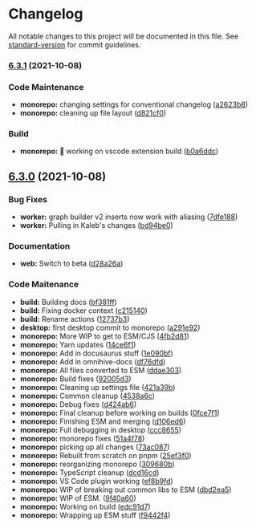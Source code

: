 # Changelog

All notable changes to this project will be documented in this file. See [standard-version](https://github.com/conventional-changelog/standard-version) for commit guidelines.

### [6.3.1](https://github.com/WithOneVisionTechnologies/omnihive/compare/v6.3.0...v6.3.1) (2021-10-08)


### Code Maintenance

* **monorepo:** changing settings for conventional changelog ([a2623b8](https://github.com/WithOneVisionTechnologies/omnihive/commit/a2623b80ed921ad26a0bdc07c76159081d911f52))
* **monorepo:** cleaning up file layout ([d821cf0](https://github.com/WithOneVisionTechnologies/omnihive/commit/d821cf06ceb18f65931ebf3fb9b6a207de0a5d1a))


### Build

* **monorepo:** :green_heart: working on vscode extension build ([b0a6ddc](https://github.com/WithOneVisionTechnologies/omnihive/commit/b0a6ddc97cb6d5cb22aac6b11db887ef1c0697ad))

## [6.3.0](https://github.com/WithOneVisionTechnologies/omnihive/compare/v6.2.62...v6.3.0) (2021-10-08)


### Bug Fixes

* **worker:** graph builder v2 inserts now work with aliasing ([7dfe188](https://github.com/WithOneVisionTechnologies/omnihive/commit/7dfe188e3fc2c3860fddabf3eb0ad3146d324469))
* **worker:** Pulling in Kaleb's changes ([bd94be0](https://github.com/WithOneVisionTechnologies/omnihive/commit/bd94be0404af0c9ac3b1c58694a7f0b535127a85))


### Documentation

* **web:** Switch to beta ([d28a26a](https://github.com/WithOneVisionTechnologies/omnihive/commit/d28a26a9660027074e16efa7c2579e7e539dcc81))


### Code Maitenance

* **build:** Building docs ([bf381ff](https://github.com/WithOneVisionTechnologies/omnihive/commit/bf381ff31cc271af99792a95ec46ac0361836f7b))
* **build:** Fixing docker context ([c215140](https://github.com/WithOneVisionTechnologies/omnihive/commit/c2151404c3819d7318ce63fd0367eb150fb1ef52))
* **build:** Rename actions ([12737b3](https://github.com/WithOneVisionTechnologies/omnihive/commit/12737b3f558a58d37fef259f64a14cf92dfb0dd5))
* **desktop:** first desktop commit to monorepo ([a291e92](https://github.com/WithOneVisionTechnologies/omnihive/commit/a291e92bb0ba611c33ccfa3a8014ac9686fb507f))
* **monorepo:**  More WIP to get to ESM/CJS ([4fb2d81](https://github.com/WithOneVisionTechnologies/omnihive/commit/4fb2d81aae4ab948016af703d3b0aaaabd8679c4))
* **monorepo:**  Yarn updates ([14ce6f1](https://github.com/WithOneVisionTechnologies/omnihive/commit/14ce6f1508caa653ec62cf0218870d8a96889b47))
* **monorepo:** Add in docusaurus stuff ([1e090bf](https://github.com/WithOneVisionTechnologies/omnihive/commit/1e090bff0e2ef9497f561caf2400d9ad07b28ae6))
* **monorepo:** Add in omnihive-docs ([df76dfd](https://github.com/WithOneVisionTechnologies/omnihive/commit/df76dfda2baa552cfea94e40cdf110ad65c3438d))
* **monorepo:** All files converted to ESM ([ddae303](https://github.com/WithOneVisionTechnologies/omnihive/commit/ddae303706f8a2a1898831ee48ab8c134902bade))
* **monorepo:** Build fixes ([92005d3](https://github.com/WithOneVisionTechnologies/omnihive/commit/92005d3cd59271a5eff10555b35828905f58a6b6))
* **monorepo:** Cleaning up settings file ([421a39b](https://github.com/WithOneVisionTechnologies/omnihive/commit/421a39bda9a204e424bdba3d2ad032c121f2a612))
* **monorepo:** Common cleanup ([4538a6c](https://github.com/WithOneVisionTechnologies/omnihive/commit/4538a6c724bfae7c1870b02ee3766027126b8345))
* **monorepo:** Debug fixes ([d424ab6](https://github.com/WithOneVisionTechnologies/omnihive/commit/d424ab682e4d41ccda7e3a12b6eaaf3d760a5a24))
* **monorepo:** Final cleanup before working on builds ([0fce7f1](https://github.com/WithOneVisionTechnologies/omnihive/commit/0fce7f13969a132ce37d579362a5763f45f916dd))
* **monorepo:** Finishing ESM and merging ([d106ed6](https://github.com/WithOneVisionTechnologies/omnihive/commit/d106ed65c26d477f5ec64996aab48a9ef98fd186))
* **monorepo:** Full debugging in desktop ([ccc8655](https://github.com/WithOneVisionTechnologies/omnihive/commit/ccc8655d51e3e0596ba1be951fb101f8ea1a5977))
* **monorepo:** monorepo fixes ([51a4f78](https://github.com/WithOneVisionTechnologies/omnihive/commit/51a4f788dd0b08eae51c17a1f18a8881258fc419))
* **monorepo:** picking up all changes ([73ac087](https://github.com/WithOneVisionTechnologies/omnihive/commit/73ac087fa8b8f24cfbc1bb5f1d349f79b95b6b25))
* **monorepo:** Rebuilt from scratch on pnpm ([25ef3f0](https://github.com/WithOneVisionTechnologies/omnihive/commit/25ef3f011e4c46bdefb98de676d14917961f07cc))
* **monorepo:** reorganizing monorepo ([309680b](https://github.com/WithOneVisionTechnologies/omnihive/commit/309680bb27a920a651639f82eb714e3f5d83a76e))
* **monorepo:** TypeScript cleanup ([dcd16cd](https://github.com/WithOneVisionTechnologies/omnihive/commit/dcd16cd3b9ac16faab90bd6f91610ab157b951ab))
* **monorepo:** VS Code plugin working ([ef8b9fd](https://github.com/WithOneVisionTechnologies/omnihive/commit/ef8b9fdd49d55413ced3b0164bd5887e6d66e08d))
* **monorepo:** WIP of breaking out common libs to ESM ([dbd2ea5](https://github.com/WithOneVisionTechnologies/omnihive/commit/dbd2ea522acf475a39c31b8a9550a0890c315da8))
* **monorepo:** WIP of ESM. ([9f40a60](https://github.com/WithOneVisionTechnologies/omnihive/commit/9f40a60dd56903a4e52c18f2536e2afa4d994f59))
* **monorepo:** Working on build ([edc91d7](https://github.com/WithOneVisionTechnologies/omnihive/commit/edc91d7357379b98d1bf6b6f494a5fdd63e95506))
* **monorepo:** Wrapping up ESM stuff ([f9442f4](https://github.com/WithOneVisionTechnologies/omnihive/commit/f9442f489a57e66698061ace149795babc987adc))

